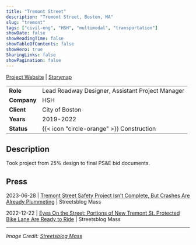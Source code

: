 ```yaml
---
title: "Tremont Street"
description: "Tremont Street, Boston, MA"
slug: "tremont"
tags: ["civil-eng", "HSH", "multimodal", "transportation"]
showDate: false
showReadingTime: false
showTableOfContents: false
showHero: true
SharingLinks: false
showPagination: false
---
```

[Project Website](https://www.boston.gov/departments/transportation/tremont-street-design-project)
| [Storymap](https://storymaps.arcgis.com/stories/aeef112aceeb493597fb442f1dafdf8b)

|             |                                                  |
|-------------|--------------------------------------------------|
| **Role**    | Lead Roadway Designer, Assistant Project Manager |
| **Company** | HSH                                              |
| **Client**  | City of Boston                                   |
| **Years**   | 2019-2022                                        |
|**Status**|{{< icon "circle-orange" >}} Construction
<!-- {{< icon "circle-orange" >}} Completed
{{< icon "circle-orange" >}} Design
{{< icon "circle-orange" >}} Shelved| -->

## Description
Took project from 25% design to final PS&E bid documents.

## Press
2023-06-28 | [Tremont Street Safety Project Isn’t Complete, But Crashes Are Already Plummeting](https://mass.streetsblog.org/2023/06/28/tremont-street-safety-project-isnt-complete-but-crashes-are-already-plummeting) | Streetsblog Mass


2022-12-22 | [Eyes On the Street: Portions of New Tremont St. Protected Bike Lane Are Ready to Ride](https://mass.streetsblog.org/2022/12/22/eyes-on-the-street-portions-of-new-tremont-st-protected-bike-lane-are-ready-to-ride) | Streetsblog Mass

---

*Image Credit: [Streetsblog Mass](https://mass.streetsblog.org/2023/06/28/tremont-street-safety-project-isnt-complete-but-crashes-are-already-plummeting)*
